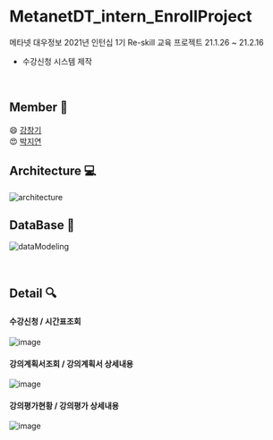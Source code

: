 


# MetanetDT_intern_EnrollProject

메타넷 대우정보 2021년 인턴십 1기 Re-skill 교육 프로젝트 21.1.26 ~ 21.2.16
 - 수강신청 시스템 제작

</br>

## Member 👯
😄 [강창기](https://github.com/elien940318)</br>
😍 [박지연](https://github.com/jeeyani)</br>


## Architecture 💻
![architecture](https://user-images.githubusercontent.com/74583344/119520026-e180a700-bdb4-11eb-962c-884901c8a4b3.png)


## DataBase 📁
![dataModeling](https://user-images.githubusercontent.com/74583344/119520241-155bcc80-bdb5-11eb-9948-efc2ac6ddb29.png)

</br>

## Detail 🔍
#### 수강신청 / 시간표조회
![image](https://user-images.githubusercontent.com/74583344/119520413-3a503f80-bdb5-11eb-930f-9e489920741e.png)


#### 강의계획서조회 / 강의계획서 상세내용
![image](https://user-images.githubusercontent.com/74583344/119520502-4f2cd300-bdb5-11eb-82a1-d2509b5869a1.png)


#### 강의평가현황 / 강의평가 상세내용
![image](https://user-images.githubusercontent.com/74583344/119520608-666bc080-bdb5-11eb-8a79-c649ea0771ab.png)


